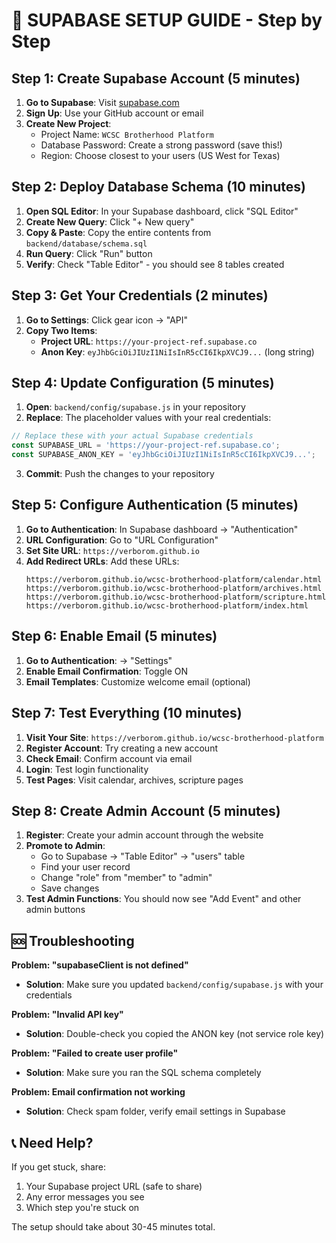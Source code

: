 # 🚀 SUPABASE SETUP GUIDE - Step by Step

## Step 1: Create Supabase Account (5 minutes)

1. **Go to Supabase**: Visit [supabase.com](https://supabase.com)
2. **Sign Up**: Use your GitHub account or email
3. **Create New Project**: 
   - Project Name: `WCSC Brotherhood Platform`
   - Database Password: Create a strong password (save this!)
   - Region: Choose closest to your users (US West for Texas)

## Step 2: Deploy Database Schema (10 minutes)

1. **Open SQL Editor**: In your Supabase dashboard, click "SQL Editor"
2. **Create New Query**: Click "+ New query"
3. **Copy & Paste**: Copy the entire contents from `backend/database/schema.sql`
4. **Run Query**: Click "Run" button
5. **Verify**: Check "Table Editor" - you should see 8 tables created

## Step 3: Get Your Credentials (2 minutes)

1. **Go to Settings**: Click gear icon → "API"
2. **Copy Two Items**:
   - **Project URL**: `https://your-project-ref.supabase.co`
   - **Anon Key**: `eyJhbGciOiJIUzI1NiIsInR5cCI6IkpXVCJ9...` (long string)

## Step 4: Update Configuration (5 minutes)

1. **Open**: `backend/config/supabase.js` in your repository
2. **Replace**: The placeholder values with your real credentials:

```javascript
// Replace these with your actual Supabase credentials
const SUPABASE_URL = 'https://your-project-ref.supabase.co';
const SUPABASE_ANON_KEY = 'eyJhbGciOiJIUzI1NiIsInR5cCI6IkpXVCJ9...';
```

3. **Commit**: Push the changes to your repository

## Step 5: Configure Authentication (5 minutes)

1. **Go to Authentication**: In Supabase dashboard → "Authentication"
2. **URL Configuration**: Go to "URL Configuration"
3. **Set Site URL**: `https://verborom.github.io`
4. **Add Redirect URLs**: Add these URLs:
   ```
   https://verborom.github.io/wcsc-brotherhood-platform/calendar.html
   https://verborom.github.io/wcsc-brotherhood-platform/archives.html
   https://verborom.github.io/wcsc-brotherhood-platform/scripture.html
   https://verborom.github.io/wcsc-brotherhood-platform/index.html
   ```

## Step 6: Enable Email (5 minutes)

1. **Go to Authentication**: → "Settings"
2. **Enable Email Confirmation**: Toggle ON
3. **Email Templates**: Customize welcome email (optional)

## Step 7: Test Everything (10 minutes)

1. **Visit Your Site**: `https://verborom.github.io/wcsc-brotherhood-platform`
2. **Register Account**: Try creating a new account
3. **Check Email**: Confirm account via email
4. **Login**: Test login functionality
5. **Test Pages**: Visit calendar, archives, scripture pages

## Step 8: Create Admin Account (5 minutes)

1. **Register**: Create your admin account through the website
2. **Promote to Admin**: 
   - Go to Supabase → "Table Editor" → "users" table
   - Find your user record
   - Change "role" from "member" to "admin"
   - Save changes
3. **Test Admin Functions**: You should now see "Add Event" and other admin buttons

## 🆘 Troubleshooting

**Problem: "supabaseClient is not defined"**
- **Solution**: Make sure you updated `backend/config/supabase.js` with your credentials

**Problem: "Invalid API key"**  
- **Solution**: Double-check you copied the ANON key (not service role key)

**Problem: "Failed to create user profile"**
- **Solution**: Make sure you ran the SQL schema completely

**Problem: Email confirmation not working**
- **Solution**: Check spam folder, verify email settings in Supabase

## 📞 Need Help?

If you get stuck, share:
1. Your Supabase project URL (safe to share)
2. Any error messages you see
3. Which step you're stuck on

The setup should take about 30-45 minutes total.
